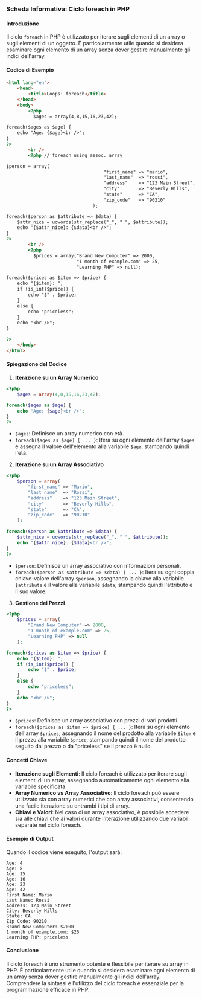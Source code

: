### Scheda Informativa: Ciclo foreach in PHP
#### Introduzione
Il ciclo `foreach` in PHP è utilizzato per iterare sugli elementi di un array o sugli elementi di un oggetto. È particolarmente utile quando si desidera esaminare ogni elemento di un array senza dover gestire manualmente gli indici dell'array.
#### Codice di Esempio
```html
<html lang="en">
	<head>
		<title>Loops: foreach</title>
	</head>
	<body>
		<?php
		  $ages = array(4,8,15,16,23,42);

foreach($ages as $age) {
	echo "Age: {$age}<br />";
}
?>
		<br />
		<?php // foreach using assoc. array

$person = array(
									"first_name" => "mario", 
									"last_name"  => "rossi",
									"address"    => "123 Main Street",
									"city"       => "Beverly Hills",
									"state"      => "CA",
									"zip_code"   => "90210"
								);

foreach($person as $attribute => $data) {
	$attr_nice = ucwords(str_replace("_", " ", $attribute));
	echo "{$attr_nice}: {$data}<br />";
}
?>
		<br />
		<?php
		  $prices = array("Brand New Computer" => 2000,
		                  "1 month of example.com" => 25,
		                  "Learning PHP" => null);

foreach($prices as $item => $price) {
	echo "{$item}: ";
	if (is_int($price)) {
		echo "$" . $price;
	}
	else {
		echo "priceless";
	}
	echo "<br />";
}

?>
	</body>
</html>
```
#### Spiegazione del Codice
1. **Iterazione su un Array Numerico**
```php
<?php
    $ages = array(4,8,15,16,23,42);

foreach($ages as $age) {
	echo "Age: {$age}<br />";
}
?>
```
- `$ages`: Definisce un array numerico con età.
- `foreach($ages as $age) { ... }`: Itera su ogni elemento dell'array `$ages` e assegna il valore dell'elemento alla variabile `$age`, stampando quindi l'età.
2. **Iterazione su un Array Associativo**
```php
<?php
    $person = array(
        "first_name" => "Mario", 
        "last_name"  => "Rossi",
        "address"    => "123 Main Street",
        "city"       => "Beverly Hills",
        "state"      => "CA",
        "zip_code"   => "90210"
    );

foreach($person as $attribute => $data) {
	$attr_nice = ucwords(str_replace("_", " ", $attribute));
	echo "{$attr_nice}: {$data}<br />";
}
?>
```
- `$person`: Definisce un array associativo con informazioni personali.
- `foreach($person as $attribute => $data) { ... }`: Itera su ogni coppia chiave-valore dell'array `$person`, assegnando la chiave alla variabile `$attribute` e il valore alla variabile `$data`, stampando quindi l'attributo e il suo valore.
3. **Gestione dei Prezzi**
```php
<?php
    $prices = array(
        "Brand New Computer" => 2000,
        "1 month of example.com" => 25,
        "Learning PHP" => null
    );

foreach($prices as $item => $price) {
	echo "{$item}: ";
	if (is_int($price)) {
		echo "$" . $price;
	}
	else {
		echo "priceless";
	}
	echo "<br />";
}
?>
```
- `$prices`: Definisce un array associativo con prezzi di vari prodotti.
- `foreach($prices as $item => $price) { ... }`: Itera su ogni elemento dell'array `$prices`, assegnando il nome del prodotto alla variabile `$item` e il prezzo alla variabile `$price`, stampando quindi il nome del prodotto seguito dal prezzo o da "priceless" se il prezzo è nullo.
#### Concetti Chiave
- **Iterazione sugli Elementi**: Il ciclo foreach è utilizzato per iterare sugli elementi di un array, assegnando automaticamente ogni elemento alla variabile specificata.
- **Array Numerico vs Array Associativo**: Il ciclo foreach può essere utilizzato sia con array numerici che con array associativi, consentendo una facile iterazione su entrambi i tipi di array.
- **Chiavi e Valori**: Nel caso di un array associativo, è possibile accedere sia alle chiavi che ai valori durante l'iterazione utilizzando due variabili separate nel ciclo foreach.
#### Esempio di Output
Quando il codice viene eseguito, l'output sarà:
```
Age: 4
Age: 8
Age: 15
Age: 16
Age: 23
Age: 42
First Name: Mario
Last Name: Rossi
Address: 123 Main Street
City: Beverly Hills
State: CA
Zip Code: 90210
Brand New Computer: $2000
1 month of example.com: $25
Learning PHP: priceless
```
#### Conclusione
Il ciclo foreach è uno strumento potente e flessibile per iterare su array in PHP. È particolarmente utile quando si desidera esaminare ogni elemento di un array senza dover gestire manualmente gli indici dell'array. Comprendere la sintassi e l'utilizzo del ciclo foreach è essenziale per la programmazione efficace in PHP.